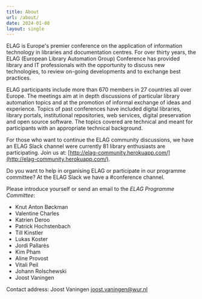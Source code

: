 ```yaml
---
title: About
url: /about/
date: 2024-01-08
layout: single
---
```


ELAG is Europe's premier conference on the application of information technology in libraries and documentation centres. For over thirty years, the ELAG (European Library Automation Group) Conference has provided library and IT professionals with the opportunity to discuss new technologies, to review on-going developments and to exchange best practices. 

ELAG participants include more than 670 members in 27 countries all over Europe. The meetings aim at in depth discussions of particular library automation topics and at the promotion of informal exchange of ideas and experience. Topics of past conferences have included digital libraries, library portals, institutional repositories, web services, digital preservation and open source software. The topics covered are technical and meant for participants with an appropriate technical background. 

For those who want to continue the ELAG community discussions, we have an ELAG Slack channel were currently 81 library enthusiasts are participating.  Join us at: [http://elag-community.herokuapp.com/](http://elag-community.herokuapp.com/).

Do you want to help in organising ELAG or participate in our programme committee? At the ELAG Slack we have a #conference channel. 

Please introduce yourself or send an email to the *ELAG Programme Committee*:

- Knut Anton Bøckman
- Valentine Charles
- Katrien Deroo
- Patrick Hochstenbach
- Till Kinstler
- Lukas Koster
- Jordi Pallarès
- Kim Pham
- Aline Provost
- Vitali Peil
- Johann Rolschewski
- Joost Vaningen

Contact address: Joost Vaningen <joost.vaningen@wur.nl>

 
